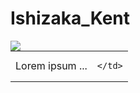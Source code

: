 
# Ishizaka_Kent
<table border="0">
 <tr>
    <td>Lorem ipsum ...</td>
    <td>
     
    </td>
 </tr>
 <a href="https://github.com/anuraghazra/github-readme-stats">
      <img align="left" src="https://github-readme-stats.vercel.app/api/top-langs/?username=Ishizaka-K&hide_border=true&show_icons=true&layout=donut-      vertical&text_color=f5f5f2&title_color=f5f5f2&bg_color=69,0c30b0,1486de,3f0bb8&locale=ja&custom_title=使用言語割合&hide=LLVM&langs_count=4" />
     </a>
</table>



